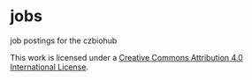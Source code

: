 # jobs

job postings for the czbiohub


This work is licensed under a [Creative Commons Attribution 4.0 International License](http://creativecommons.org/licenses/by/4.0/).